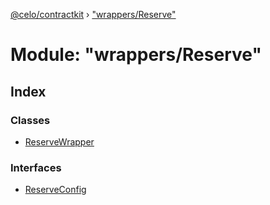 [@celo/contractkit](../README.md) › ["wrappers/Reserve"](_wrappers_reserve_.md)

# Module: "wrappers/Reserve"

## Index

### Classes

* [ReserveWrapper](../classes/_wrappers_reserve_.reservewrapper.md)

### Interfaces

* [ReserveConfig](../interfaces/_wrappers_reserve_.reserveconfig.md)
